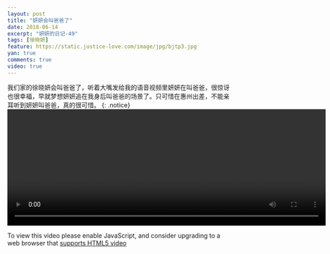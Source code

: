 ```yaml
---
layout: post
title: "妍妍会叫爸爸了"
date: 2018-06-14
excerpt: "妍妍的日记-49"
tags: [徐晓妍]
feature: https://static.justice-love.com/image/jpg/bjtp3.jpg
yan: true
comments: true
video: true
---
```

我们家的徐晓妍会叫爸爸了，听着大嘴发给我的语音视频里妍妍在叫爸爸，很惊讶也很幸福，早就梦想妍妍追在我身后叫爸爸的场景了。只可惜在惠州出差，不能亲耳听到妍妍叫爸爸，真的很可惜。
{: .notice}
<video id="my-video" class="video-js vjs-16-9 clipboard" controls preload="auto" width="722" height="264" data-setup="{}">
    <source src="{{ site.staticUrl }}/yanyan/video/jiaobaba.mp4" type='video/mp4'>
    <p class="vjs-no-js">
      To view this video please enable JavaScript, and consider upgrading to a web browser that
      <a href="http://videojs.com/html5-video-support/" target="_blank">supports HTML5 video</a>
    </p>
</video>


